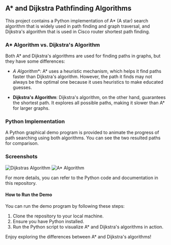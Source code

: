 ## A* and Dijkstra Pathfinding Algorithms

This project contains a Python implementation of A* (A star) search algorithm that is widely used in path finding and graph traversal, and Dijkstra's algorithm that is used in Cisco router shortest path finding.

### A* Algorithm vs. Dijkstra's Algorithm

Both A* and Dijkstra's algorithms are used for finding paths in graphs, but they have some differences:

- **A* Algorithm**: A* uses a heuristic mechanism, which helps it find paths faster than Dijkstra's algorithm. However, the path it finds may not always be the optimal one because it uses heuristics to make educated guesses.

- **Dijkstra's Algorithm**: Dijkstra's algorithm, on the other hand, guarantees the shortest path. It explores all possible paths, making it slower than A* for larger graphs.

### Python Implementation

A Python graphical demo program is provided to animate the progress of path searching using both algorithms. You can see the two resulted paths for comparison.

### Screenshots

![Dijkstras Algorithm](images/dijkstras)
![A* Algorithm](images/A_start)


For more details, you can refer to the Python code and documentation in this repository.

#### How to Run the Demo

You can run the demo program by following these steps:

1. Clone the repository to your local machine.
2. Ensure you have Python installed.
3. Run the Python script to visualize A* and Dijkstra's algorithms in action.

Enjoy exploring the differences between A* and Dijkstra's algorithms!

